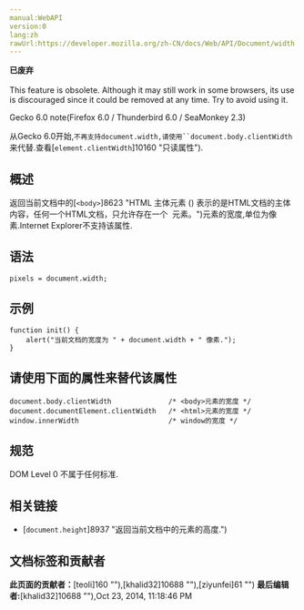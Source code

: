 ```yaml
---
manual:WebAPI
version:0
lang:zh
rawUrl:https://developer.mozilla.org/zh-CN/docs/Web/API/Document/width
---
```






**已废弃**<br></br>This feature is obsolete. Although it may still work in some browsers, its use is discouraged since it could be removed at any time. Try to avoid using it.



Gecko 6.0 note(Firefox 6.0 / Thunderbird 6.0 / SeaMonkey 2.3)



从Gecko 6.0开始,`不再支持document.width,请使用``document.body.clientWidth`来代替.查看[`element.clientWidth`]10160 "只读属性").



## 概述<a name="Summary"></a>


返回当前文档中的[`<body>`]8623 "HTML 主体元素 (<body>) 表示的是HTML文档的主体内容，任何一个HTML文档，只允许存在一个 <body> 元素。")元素的宽度,单位为像素.Internet Explorer不支持该属性.


## 语法<a name="Syntax"></a>

```
pixels = document.width;

```

## 示例<a name="Example"></a>

```
function init() {
    alert("当前文档的宽度为 " + document.width + " 像素.");
}
```

## 请使用下面的属性来替代该属性<a name="Alternatives"></a>

```
document.body.clientWidth              /* <body>元素的宽度 */
document.documentElement.clientWidth   /* <html>元素的宽度 */
window.innerWidth                      /* window的宽度 */

```

## 规范<a name="Specification"></a>


DOM Level 0 不属于任何标准.


## 相关链接<a name="See_also"></a>

* [`document.height`]8937 "返回当前文档中的<body>元素的高度.")



## 文档标签和贡献者
**此页面的贡献者：**[teoli]160 ""),[khalid32]10688 ""),[ziyunfei]61 "")
**最后编辑者:**[khalid32]10688 ""),<time>Oct 23, 2014, 11:18:46 PM</time>


